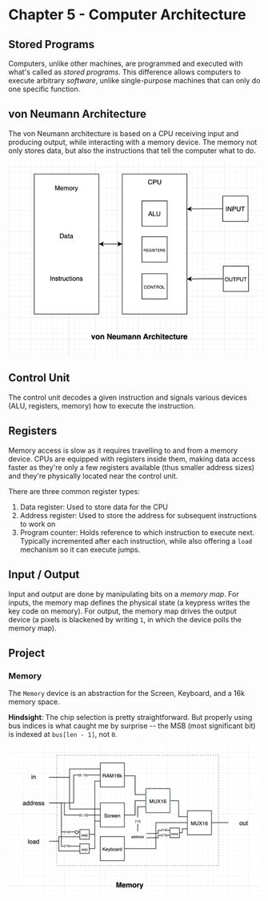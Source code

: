 # Chapter 5 - Computer Architecture

## Stored Programs

Computers, unlike other machines, are programmed and executed with what's called as _stored programs_. This difference allows computers to execute arbitrary _software_, unlike single-purpose machines that can only do one specific function.

## von Neumann Architecture

The von Neumann architecture is based on a CPU receiving input and producing output, while interacting with a memory device. The memory not only stores data, but also the instructions that tell the computer what to do.

![](./img/von-neumann.png)

## Control Unit

The control unit decodes a given instruction and signals various devices (ALU, registers, memory) how to execute the instruction.

## Registers

Memory access is slow as it requires travelling to and from a memory device. CPUs are equipped with registers inside them, making data access faster as they're only a few registers available (thus smaller address sizes) and they're physically located near the control unit.

There are three common register types:

1. Data register: Used to store data for the CPU
2. Address register: Used to store the address for subsequent instructions to work on
3. Program counter: Holds reference to which instruction to execute next. Typically incremented after each instruction, while also offering a `load` mechanism so it can execute jumps.

## Input / Output

Input and output are done by manipulating bits on a _memory map_. For inputs, the memory map defines the physical state (a keypress writes the key code on memory). For output, the memory map drives the output device (a pixels is blackened by writing `1`, in which the device polls the memory map).

## Project

### Memory

The `Memory` device is an abstraction for the Screen, Keyboard, and a 16k memory space.

**Hindsight**: The chip selection is pretty straightforward. But properly using bus indices is what caught me by
surprise -- the MSB (most significant bit) is indexed at `bus[len - 1]`, not `0`.

![](./img/memory.png)
